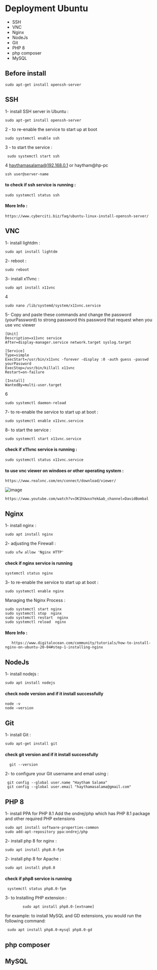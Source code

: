 # Deployment Ubuntu 

* SSH
* VNC
* Nginx
* NodeJs 
* Git
* PHP 8
* php composer
* MySQL

## Before install 


    sudo apt-get install openssh-server


## SSH
  
  1- install SSH server in Ubuntu :
  
    sudo apt-get install openssh-server
  
   2 - to re-enable the service to start up at boot 
  
    sudo systemctl enable ssh

   3 - to start the service :

     sudo systemctl start ssh
  
  4  haythamasalama@192.168.0.1 or  haytham@hp-pc
  
    ssh user@server-name  
  
 #### to check if ssh service is running :     

    sudo systemctl status ssh
  
  #### More Info :
    https://www.cyberciti.biz/faq/ubuntu-linux-install-openssh-server/
     
     
## VNC

  1- install lightdm :
   
    sudo apt install lightdm
  
  2- reboot :

    sudo reboot

 3- install x11vnc :

    sudo apt install x11vnc
  
   4
  
    sudo nano /lib/systemd/system/x11vnc.service

   5- Copy and paste these commands and change the password (yourPassword) to strong password
   this password that request when you use vnc viewer  
   
    [Unit]
    Description=x11vnc service
    After=display-manager.service network.target syslog.target

    [Service]
    Type=simple
    ExecStart=/usr/bin/x11vnc -forever -display :0 -auth guess -passwd yourPassword
    ExecStop=/usr/bin/killall x11vnc
    Restart=on-failure

    [Install]
    WantedBy=multi-user.target
  
 6
   
    sudo systemctl daemon-reload
   

 7- to re-enable the service to start up at boot :
 
    sudo systemctl enable x11vnc.service

 8- to start the service :
   
    sudo systemctl start x11vnc.service

 #### check if x11vnc service  is running :

    sudo systemctl status x11vnc.service

 #### to use vnc viewer on windoes or other operating system : 

    https://www.realvnc.com/en/connect/download/viewer/

![image](https://user-images.githubusercontent.com/37311945/155212175-5048fa1b-0d34-4d23-943f-c955e12f0718.png)

    https://www.youtube.com/watch?v=3K1hUwxxYek&ab_channel=DavidBombal


## Nginx

  1- install nginx :

    sudo apt install nginx

  
 2-  adjusting the Firewall : 

    sudo ufw allow 'Nginx HTTP'


 #### check if nginx service is running    
    systemctl status nginx

  
3- to re-enable the service to start up at boot :

    sudo systemctl enable nginx

Managing the Nginx Process : 

    sudo systemctl start nginx
    sudo systemctl stop  nginx
    sudo systemctl restart  nginx
    sudo systemctl reload  nginx

  #### More Info :
       https://www.digitalocean.com/community/tutorials/how-to-install-nginx-on-ubuntu-20-04#step-1-installing-nginx


## NodeJs

  1- install nodejs :
  
    sudo apt install nodejs
    
 #### check node version and if it install successfully
    node -v 
    node –version

## Git

  1- install Git :
  
    sudo apt-get install git

 #### check git version and if it install successfully
 
      git --version
      
2- to configure your Git username and email using  :

     git config --global user.name "Haytham Salama"
     git config --global user.email "haythamasalama@gmail.com"



## PHP 8

1-  install PPA for PHP 8.1 Add the ondrej/php which has PHP 8.1 package and other required PHP extensions
  
    sudo apt install software-properties-common
    sudo add-apt-repository ppa:ondrej/php
    
    
2- install php 8 for nginx : 

    sudo apt install php8.0-fpm

    
2- install php 8 for Apache :

    sudo apt install php8.0
    
 #### check if php8 service is running 
 
     systemctl status php8.0-fpm
      
3- to Installing PHP extension :
            
            sudo apt install php8.0-[extname] 
            
for example: to install MySQL and GD extensions, you would run the following command:

     sudo apt install php8.0-mysql php8.0-gd
 
     

## php composer



## MySQL


